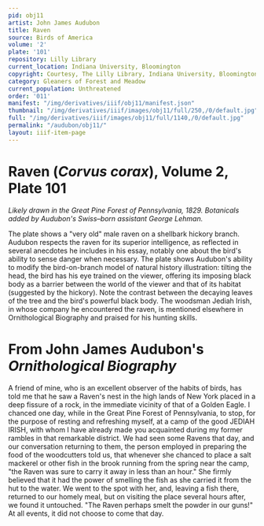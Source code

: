 ```yaml
---
pid: obj11
artist: John James Audubon
title: Raven
source: Birds of America
volume: '2'
plate: '101'
repository: Lilly Library
current_location: Indiana University, Bloomington
copyright: Courtesy, The Lilly Library, Indiana University, Bloomington, Indiana
category: Gleaners of Forest and Meadow
current_population: Unthreatened
order: '011'
manifest: "/img/derivatives/iiif/obj11/manifest.json"
thumbnail: "/img/derivatives/iiif/images/obj11/full/250,/0/default.jpg"
full: "/img/derivatives/iiif/images/obj11/full/1140,/0/default.jpg"
permalink: "/audubon/obj11/"
layout: iiif-item-page
---
```

# Raven (_Corvus corax_), Volume 2, Plate 101

_Likely drawn in the Great Pine Forest of Pennsylvania, 1829. Botanicals added by Audubon's Swiss–born assistant George Lehman._

The plate shows a "very old" male raven on a shellbark hickory branch. Audubon respects the raven for its superior intelligence, as reflected in several anecdotes he includes in his essay, notably one about the bird's ability to sense danger when necessary. The plate shows Audubon's ability to modify the bird-on-branch model of natural history illustration: tilting the head, the bird has his eye trained on the viewer, offering its imposing black body as a barrier between the world of the viewer and that of its habitat (suggested by the hickory). Note the contrast between the decaying leaves of the tree and the bird's powerful black body. The woodsman Jediah Irish, in whose company he encountered the raven, is mentioned elsewhere in Ornithological Biography and praised for his hunting skills.

# From John James Audubon's _Ornithological Biography_

A friend of mine, who is an excellent observer of the habits of birds, has told me that he saw a Raven's nest in the high lands of New York placed in a deep fissure of a rock, in the immediate vicinity of that of a Golden Eagle. I chanced one day, while in the Great Pine Forest of Pennsylvania, to stop, for the purpose of resting and refreshing myself, at a camp of the good JEDIAH IRISH, with whom I have already made you acquainted during my former rambles in that remarkable district. We had seen some Ravens that day, and our conversation returning to them, the person employed in preparing the food of the woodcutters told us, that whenever she chanced to place a salt mackerel or other fish in the brook running from the spring near the camp, "the Raven was sure to carry it away in less than an hour." She firmly believed that it had the power of smelling the fish as she carried it from the hut to the water. We went to the spot with her, and, leaving a fish there, returned to our homely meal, but on visiting the place several hours after, we found it untouched. "The Raven perhaps smelt the powder in our guns!" At all events, it did not choose to come that day.
